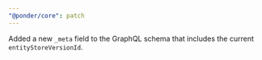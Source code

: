 ```yaml
---
"@ponder/core": patch
---
```


Added a new `_meta` field to the GraphQL schema that includes the current `entityStoreVersionId`.
